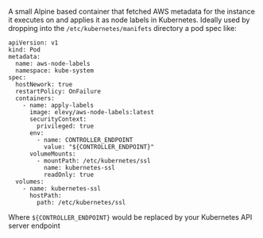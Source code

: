A small Alpine based container that fetched AWS metadata for the instance it
executes on and applies it as node labels in Kubernetes.  Ideally used by
dropping into the `/etc/kubernetes/manifets` directory a pod spec like:

```
apiVersion: v1
kind: Pod
metadata:
  name: aws-node-labels
  namespace: kube-system
spec:
  hostNework: true
  restartPolicy: OnFailure
  containers:
    - name: apply-labels
      image: elevy/aws-node-labels:latest
      securityContext:
        privileged: true
      env:
        - name: CONTROLLER_ENDPOINT
          value: "${CONTROLLER_ENDPOINT}"
      volumeMounts:
        - mountPath: /etc/kubernetes/ssl
          name: kubernetes-ssl
          readOnly: true
  volumes:
    - name: kubernetes-ssl
      hostPath:
        path: /etc/kubernetes/ssl
```

Where `${CONTROLLER_ENDPOINT}` would be replaced by your Kubernetes API server endpoint